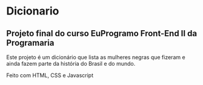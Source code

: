 # Dicionario
## Projeto final do curso EuProgramo Front-End II da Programaria

Este projeto é um dicionário que lista as mulheres negras que fizeram e ainda fazem parte da história do Brasil e do mundo.

Feito com HTML, CSS e Javascript